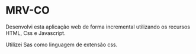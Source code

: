 # MRV-CO

Desenvolvi esta aplicação web de forma incremental utilizando os recursos HTML, Css e Javascript.

Utilizei Sas como linguagem de extensão css.
